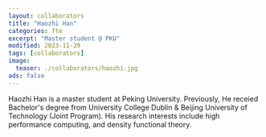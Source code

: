 ```yaml
---
layout: collaborators
title: "Haozhi Han"
categories: fte
excerpt: "Master student @ PKU"
modified: 2023-11-29
tags: [collaborators]
image:
  teaser: ./collaborators/haozhi.jpg
ads: false
---
```


Haozhi Han is a master student at Peking University. Previously, He receied Bachelor's degree from University College Dublin & Beijing University of Technology (Joint Program). His research interests include high performance computing, and density functional theory.